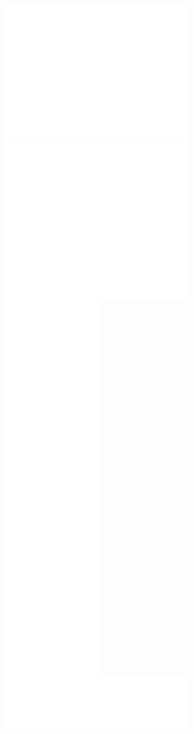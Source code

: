 ![organization metrics](https://github.com/weee-open/weee-open/blob/master/metrics.organization.svg)
![most used languages](https://github.com/weee-open/weee-open/blob/master/metrics.plugin.languages.details.svg)
[![WEEE Talk RSS feed](https://github.com/weee-open/weee-open/blob/master/metrics.plugin.rss.svg)](https://podcast.weeeopen.it)
![achievements](https://github.com/weee-open/weee-open/blob/master/metrics.plugin.achievements.svg)
[![website screenshot](https://github.com/weee-open/weee-open/blob/master/metrics.plugin.screenshot.svg)](http://weeeopen.polito.it)
![organization memebers](https://github.com/weee-open/weee-open/blob/master/metrics.plugin.people.svg)
